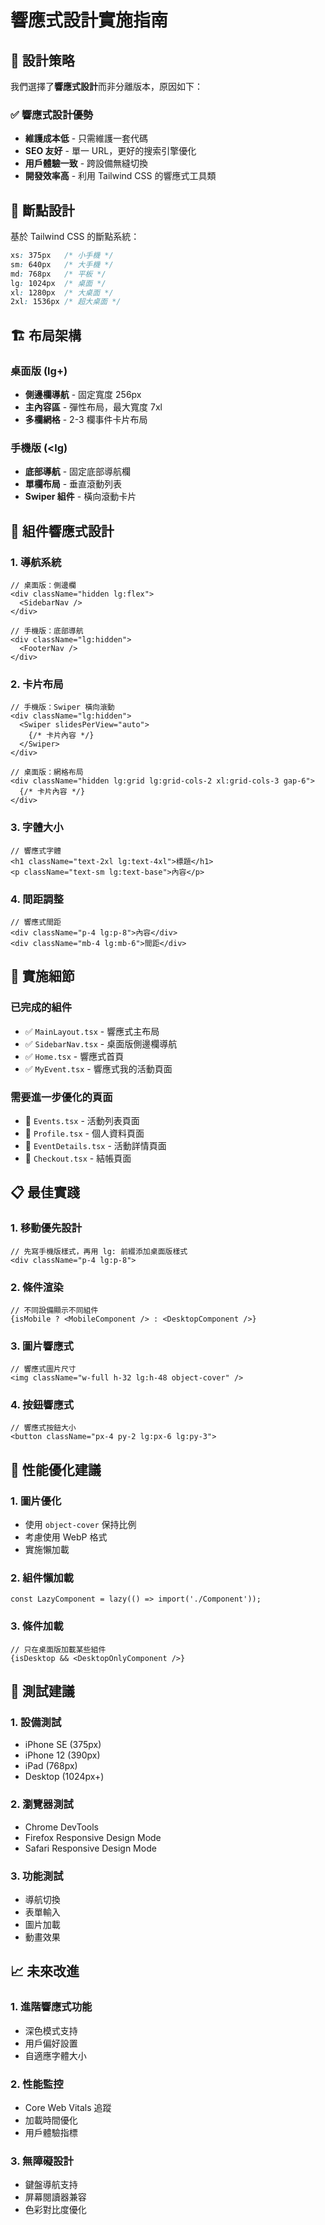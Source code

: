 # 響應式設計實施指南

## 🎯 設計策略

我們選擇了**響應式設計**而非分離版本，原因如下：

### ✅ 響應式設計優勢
- **維護成本低** - 只需維護一套代碼
- **SEO 友好** - 單一 URL，更好的搜索引擎優化  
- **用戶體驗一致** - 跨設備無縫切換
- **開發效率高** - 利用 Tailwind CSS 的響應式工具類

## 📱 斷點設計

基於 Tailwind CSS 的斷點系統：

```css
xs: 375px   /* 小手機 */
sm: 640px   /* 大手機 */
md: 768px   /* 平板 */
lg: 1024px  /* 桌面 */
xl: 1280px  /* 大桌面 */
2xl: 1536px /* 超大桌面 */
```

## 🏗️ 布局架構

### 桌面版 (lg+)
- **側邊欄導航** - 固定寬度 256px
- **主內容區** - 彈性布局，最大寬度 7xl
- **多欄網格** - 2-3 欄事件卡片布局

### 手機版 (<lg)
- **底部導航** - 固定底部導航欄
- **單欄布局** - 垂直滾動列表
- **Swiper 組件** - 橫向滾動卡片

## 🎨 組件響應式設計

### 1. 導航系統
```tsx
// 桌面版：側邊欄
<div className="hidden lg:flex">
  <SidebarNav />
</div>

// 手機版：底部導航
<div className="lg:hidden">
  <FooterNav />
</div>
```

### 2. 卡片布局
```tsx
// 手機版：Swiper 橫向滾動
<div className="lg:hidden">
  <Swiper slidesPerView="auto">
    {/* 卡片內容 */}
  </Swiper>
</div>

// 桌面版：網格布局
<div className="hidden lg:grid lg:grid-cols-2 xl:grid-cols-3 gap-6">
  {/* 卡片內容 */}
</div>
```

### 3. 字體大小
```tsx
// 響應式字體
<h1 className="text-2xl lg:text-4xl">標題</h1>
<p className="text-sm lg:text-base">內容</p>
```

### 4. 間距調整
```tsx
// 響應式間距
<div className="p-4 lg:p-8">內容</div>
<div className="mb-4 lg:mb-6">間距</div>
```

## 🔧 實施細節

### 已完成的組件
- ✅ `MainLayout.tsx` - 響應式主布局
- ✅ `SidebarNav.tsx` - 桌面版側邊欄導航
- ✅ `Home.tsx` - 響應式首頁
- ✅ `MyEvent.tsx` - 響應式我的活動頁面

### 需要進一步優化的頁面
- 🔄 `Events.tsx` - 活動列表頁面
- 🔄 `Profile.tsx` - 個人資料頁面
- 🔄 `EventDetails.tsx` - 活動詳情頁面
- 🔄 `Checkout.tsx` - 結帳頁面

## 📋 最佳實踐

### 1. 移動優先設計
```tsx
// 先寫手機版樣式，再用 lg: 前綴添加桌面版樣式
<div className="p-4 lg:p-8">
```

### 2. 條件渲染
```tsx
// 不同設備顯示不同組件
{isMobile ? <MobileComponent /> : <DesktopComponent />}
```

### 3. 圖片響應式
```tsx
// 響應式圖片尺寸
<img className="w-full h-32 lg:h-48 object-cover" />
```

### 4. 按鈕響應式
```tsx
// 響應式按鈕大小
<button className="px-4 py-2 lg:px-6 lg:py-3">
```

## 🚀 性能優化建議

### 1. 圖片優化
- 使用 `object-cover` 保持比例
- 考慮使用 WebP 格式
- 實施懶加載

### 2. 組件懶加載
```tsx
const LazyComponent = lazy(() => import('./Component'));
```

### 3. 條件加載
```tsx
// 只在桌面版加載某些組件
{isDesktop && <DesktopOnlyComponent />}
```

## 🧪 測試建議

### 1. 設備測試
- iPhone SE (375px)
- iPhone 12 (390px)  
- iPad (768px)
- Desktop (1024px+)

### 2. 瀏覽器測試
- Chrome DevTools
- Firefox Responsive Design Mode
- Safari Responsive Design Mode

### 3. 功能測試
- 導航切換
- 表單輸入
- 圖片加載
- 動畫效果

## 📈 未來改進

### 1. 進階響應式功能
- 深色模式支持
- 用戶偏好設置
- 自適應字體大小

### 2. 性能監控
- Core Web Vitals 追蹤
- 加載時間優化
- 用戶體驗指標

### 3. 無障礙設計
- 鍵盤導航支持
- 屏幕閱讀器兼容
- 色彩對比度優化




